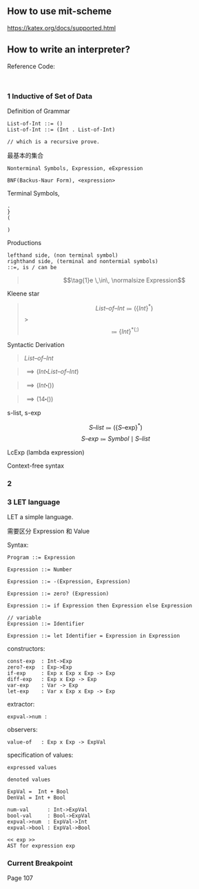 ## How to use mit-scheme

https://katex.org/docs/supported.html

## How to write an interpreter?

Reference Code:

```


```

### 1 Inductive of Set of Data

Definition of Grammar

```
List-of-Int ::= ()
List-of-Int ::= (Int . List-of-Int)

// which is a recursive prove.

```

最基本的集合

```
Nonterminal Symbols, Expression, eExpression

BNF(Backus-Naur Form), <expression>

```

Terminal Symbols,

```
.
}
(

)
```

Productions

```
lefthand side, (non terminal symbol)
righthand side, (terminal and nontermial symbols)
::=, is / can be
```

> $$\tag{1}e \,\in\, \normalsize Expression$$

Kleene star

> $$\tag{2}List\text{--}of\text{--}Int\Coloneqq\lparen\{ Int\}^* \rparen$$ >$$\Coloneqq\{Int\}^{*(;)}$$

Syntactic Derivation

> $List\text{--}of\text{--}Int$

> $\implies(Int \centerdot List\text{--}of\text{--}Int)$

> $\implies(Int \centerdot ())$

> $\implies(14 \centerdot ())$

s-list, s-exp

$$S\text{--}list \Coloneqq (\{S\text{--exp}\}^*)$$
$$S\text{--}exp \Coloneqq Symbol \mid S\text{--}list$$

LcExp (lambda expression)

Context-free syntax

### 2

### 3 LET language

LET a simple language.

需要区分 Expression 和 Value

Syntax:

```
Program ::= Expression

Expression ::= Number

Expression ::= -(Expression, Expression)

Expression ::= zero? (Expression)

Expression ::= if Expression then Expression else Expression

// variable
Expression ::= Identifier

Expression ::= let Identifier = Expression in Expression

```

constructors:

```
const-exp  : Int->Exp
zero?-exp  : Exp->Exp
if-exp     : Exp x Exp x Exp -> Exp
diff-exp   : Exp x Exp -> Exp
var-exp    : Var -> Exp
let-exp    : Var x Exp x Exp -> Exp
```

extractor:

```
expval->num :

```

observers:

```
value-of   : Exp x Exp -> ExpVal
```

specification of values:

```
expressed values

denoted values

ExpVal =  Int + Bool
DenVal = Int + Bool

num-val      : Int->ExpVal
bool-val     : Bool->ExpVal
expval->num  : ExpVal->Int
expval->bool : ExpVal->Bool

<< exp >>
AST for expression exp

```

###

### Current Breakpoint

Page 107
